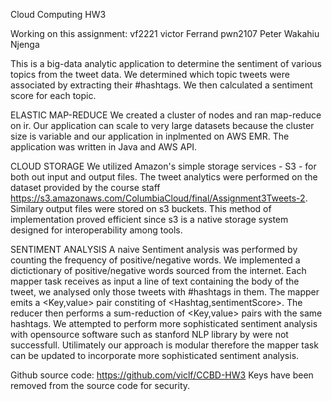 Cloud Computing HW3

Working on this assignment:
vf2221 victor Ferrand
pwn2107 Peter Wakahiu Njenga


This is a big-data analytic application to determine the sentiment of various topics from the tweet data. 
We determined which topic tweets were associated by extracting their #hashtags. We then calculated a sentiment
score for each topic.

ELASTIC MAP-REDUCE
We created a cluster of nodes and ran map-reduce on ir. Our application can scale to very large 
datasets because the cluster size is variable and our application in inplmented on AWS EMR. 
The application was written in Java and AWS API.

CLOUD STORAGE
We utilized Amazon's simple storage services - S3 - for both out input and output files. The tweet analytics were 
performed on the dataset provided by the course staff https://s3.amazonaws.com/ColumbiaCloud/final/Assignment3Tweets-2.
Similary output files were stored on s3 buckets. This method of implementation proved efficient since s3 is a native 
storage system designed for interoperability among tools.

SENTIMENT ANALYSIS
A naive Sentiment analysis was performed by counting the frequency of positive/negative words. 
We implemented a dictictionary of positive/negative words sourced from the internet. Each mapper task
receives as input a line of text containing the body of the tweet, we analysed only those tweets with
#hashtags in them. The mapper emits a <Key,value> pair constiting of <Hashtag,sentimentScore>. The 
reducer then performs a sum-reduction of <Key,value> pairs with the same hashtags. We attempted to 
perform more sophisticated sentiment analysis with opensource software such as stanford NLP library
by were not successfull. Utilimately our approach is modular therefore the mapper task can be updated
to incorporate more sophisticated sentiment analysis.


Github source code:
https://github.com/viclf/CCBD-HW3
Keys have been removed from the source code for security.
